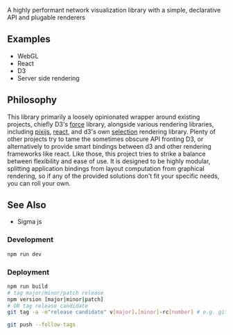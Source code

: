 A highly performant network visualization library with a simple, declarative API and plugable renderers

## Examples
- WebGL
- React
- D3
- Server side rendering

## Philosophy
This library primarily a loosely opinionated wrapper around existing projects, chiefly D3's [force](https://github.com/d3/d3-force) library, alongside various rendering libraries, including [pixijs](https://www.pixijs.com), [react](https://reactjs.org/), and d3's own [selection](https://github.com/d3/d3-selection) rendering library.  Plenty of other projects try to tame the sometimes obscure API fronting D3, or alternatively to provide smart bindings between d3 and other rendering frameworks like react.  Like those, this project tries to strike a balance between flexibility and ease of use.  It is designed to be highly modular, splitting application bindings from layout computation from graphical rendering, so if any of the provided solutions don't fit your specific needs, you can roll your own.

## See Also
- Sigma js

### Development
```bash
npm run dev
```

### Deployment
```bash
npm run build
# tag major/minor/patch release
npm version [major|minor|patch]
# OR tag release candidate
git tag -a -m"release candidate" v[major].[minor]-rc[number] # e.g. git tag -a -m"release candidate" v1.0-rc2

git push --follow-tags
```

